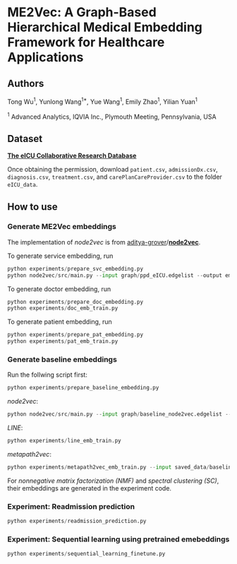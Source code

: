 # ME2Vec: A Graph-Based Hierarchical Medical Embedding Framework for Healthcare Applications

## Authors
Tong Wu<sup>1</sup>, Yunlong Wang<sup>1*</sup>, Yue Wang<sup>1</sup>, Emily Zhao<sup>1</sup>, Yilian Yuan<sup>1</sup>

<sup>1</sup> Advanced Analytics, IQVIA Inc., Plymouth Meeting, Pennsylvania, USA

## Dataset

[**The eICU Collaborative Research Database**](https://eicu-crd.mit.edu/)

Once obtaining the permission, download `patient.csv`, `admissionDx.csv`, `diagnosis.csv`, `treatment.csv`, and `carePlanCareProvider.csv` to the folder `eICU_data`.

## How to use

### Generate ME2Vec embeddings

The implementation of *node2vec* is from [aditya-grover](https://github.com/aditya-grover)/**[node2vec](https://github.com/aditya-grover/node2vec)**.

To generate service embedding, run
```python
python experiments/prepare_svc_embedding.py
python node2vec/src/main.py --input graph/ppd_eICU.edgelist --output emb/ppd_eICU.emd --dimensions 128 --walk-length 100 --num-walks 10 --window-size 20 --iter 150 --workers 8 --p 4 --q 1
```

To generate doctor embedding, run
```python
python experiments/prepare_doc_embedding.py
python experiments/doc_emb_train.py
```

To generate patient embedding, run
```python
python experiments/prepare_pat_embedding.py
python experiments/pat_emb_train.py
```

### Generate baseline embeddings

Run the follwing script first:
```python
python experiments/prepare_baseline_embedding.py
```

*node2vec*:
```python
python node2vec/src/main.py --input graph/baseline_node2vec.edgelist --output emb/baseline_node2vec_emb.emd --dimensions 128 --walk-length 100 --num-walks 10 --window-size 20 --iter 150 --workers 8 --p 4 --q 1
```

*LINE*:
```python
python experiments/line_emb_train.py
```

*metapath2vec*:
```python
python experiments/metapath2vec_emb_train.py --input saved_data/baseline/graph_metapath.pkl --output saved_data/baseline/baseline_emb_metapath2vec.emd
```

For *nonnegative matrix factorization (NMF)* and *spectral clustering (SC)*, their embeddings are generated in the experiment code.

### Experiment: Readmission prediction

```python
python experiments/readmission_prediction.py
```

### Experiment: Sequential learning using pretrained emebeddings

```python
python experiments/sequential_learning_finetune.py 
```

